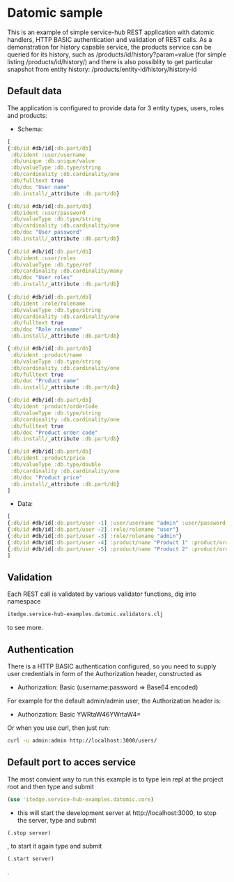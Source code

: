 # Datomic sample

This is an example of simple service-hub REST application with datomic handlers,
HTTP BASIC authentication and validation of REST calls. As a demonstration for
history capable service, the products service can be queried for its history,
such as /products/id/history?param=value (for simple listing /products/id/history/)
and there is also possiblity to get particular snapshot from entity history:
/products/entity-id/history/history-id

## Default data
The application is configured to provide data for 3 entity types, users, roles and products: 

* Schema:

```clojure
[
{:db/id #db/id[:db.part/db]
 :db/ident :user/username
 :db/unique :db.unique/value
 :db/valueType :db.type/string
 :db/cardinality :db.cardinality/one
 :db/fulltext true
 :db/doc "User name"
 :db.install/_attribute :db.part/db}

{:db/id #db/id[:db.part/db]
 :db/ident :user/password
 :db/valueType :db.type/string
 :db/cardinality :db.cardinality/one
 :db/doc "User password"
 :db.install/_attribute :db.part/db}
 
{:db/id #db/id[:db.part/db]
 :db/ident :user/roles
 :db/valueType :db.type/ref
 :db/cardinality :db.cardinality/many
 :db/doc "User roles"
 :db.install/_attribute :db.part/db}
 
{:db/id #db/id[:db.part/db]
 :db/ident :role/rolename
 :db/valueType :db.type/string
 :db/cardinality :db.cardinality/one
 :db/fulltext true
 :db/doc "Role rolename"
 :db.install/_attribute :db.part/db}

{:db/id #db/id[:db.part/db]
 :db/ident :product/name
 :db/valueType :db.type/string
 :db/cardinality :db.cardinality/one
 :db/fulltext true
 :db/doc "Product name"
 :db.install/_attribute :db.part/db}

{:db/id #db/id[:db.part/db]
 :db/ident :product/orderCode
 :db/valueType :db.type/string
 :db/cardinality :db.cardinality/one
 :db/fulltext true
 :db/doc "Product order code"
 :db.install/_attribute :db.part/db}

{:db/id #db/id[:db.part/db]
 :db/ident :product/price
 :db/valueType :db.type/double
 :db/cardinality :db.cardinality/one
 :db/doc "Product price"
 :db.install/_attribute :db.part/db}
]
```

* Data:

```clojure
[
{:db/id #db/id[:db.part/user -1] :user/username "admin" :user/password "$2a$10$K83DHEqRZ7ZCpq0HK49lj.4XW/EvMw4XPQPSrIxWNVPsOhwFk8bHe" :user/roles #{#db/id[:db.part/user -2] #db/id[:db.part/user -3]}}
{:db/id #db/id[:db.part/user -2] :role/rolename "user"}
{:db/id #db/id[:db.part/user -3] :role/rolename "admin"}
{:db/id #db/id[:db.part/user -4] :product/name "Product 1" :product/orderCode "P1" :product/price 12.2}
{:db/id #db/id[:db.part/user -5] :product/name "Product 2" :product/orderCode "P2" :product/price 17.1}
]
```

## Validation

Each REST call is validated by various validator functions, dig into namespace 
```clojure
itedge.service-hub-examples.datomic.validators.clj
```
to see more.

## Authentication

There is a HTTP BASIC authentication configured, so you need to supply user credentials in form of the Authorization header, constructed as

* Authorization: Basic (username:password => Base64 encoded)

For example for the default admin/admin user, the Authorization header is:

* Authorization: Basic YWRtaW46YWrtaW4=

Or when you use curl, then just run:

``` sh
curl -u admin:admin http://localhost:3000/users/
```

## Default port to acces service

The most convient way to run this example is to type lein repl at the project root and then type and submit 
```clojure
(use 'itedge.service-hub-examples.datomic.core)
```

- this will start the development server at http://localhost:3000,
to stop the server, type and submit 

```clojure
(.stop server)
```

, to start it again type and submit 

```clojure
(.start server)
```

.
